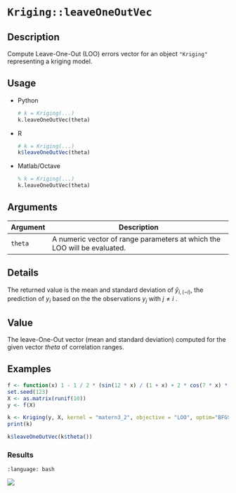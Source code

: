 # `Kriging::leaveOneOutVec`

## Description

Compute Leave-One-Out (LOO) errors vector for an object
 `"Kriging"` representing a kriging model.


## Usage

* Python
    ```python
    # k = Kriging(...)
    k.leaveOneOutVec(theta)
    ```
* R
    ```r
    # k = Kriging(...)
    k$leaveOneOutVec(theta)
    ```
* Matlab/Octave
    ```octave
    % k = Kriging(...)
    k.leaveOneOutVec(theta)
    ```


## Arguments

Argument      |Description
------------- |----------------
`theta`     |     A numeric vector of range parameters at which the LOO will be evaluated.


## Details

The returned value is the mean and standard deviation of $\hat{y}_{i,(-i)}$, the
 prediction of $y_i$ based on the the observations $y_j$ 
 with $j \neq i$ .


## Value

The leave-One-Out vector (mean and standard deviation) computed for the given vector
  $theta$ of correlation ranges.


## Examples

```r
f <- function(x) 1 - 1 / 2 * (sin(12 * x) / (1 + x) + 2 * cos(7 * x) * x^5 + 0.7)
set.seed(123)
X <- as.matrix(runif(10))
y <- f(X)

k <- Kriging(y, X, kernel = "matern3_2", objective = "LOO", optim="BFGS")
print(k)

k$leaveOneOutVec(k$theta())
```

### Results
```{literalinclude} ../examples/leaveOneOutVec.Kriging.md.Rout
:language: bash
```
![](../examples/leaveOneOutVec.Kriging.md.png)




